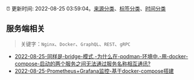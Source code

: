 :alarm_clock: 更新时间: 2022-08-25 03:59:04。[来源分类](../README.md)、[标签分类](../TAGS.md)、[时间分类](../TIMELINE.md)

## 服务端相关


> 关键字：`Nginx`、`Docker`、`GraphQL`、`REST`、`gRPC`



- [2022-08-25-同样是-bridge-模式,-为什么在-podman-环境中.-用-docker-compose-启动的两个服务之间无法通过服务名称相互通讯?](https://www.v2ex.com/t/875257) 
- [2022-08-25-Prometheus+Grafana监控-基于docker-compose搭建](https://toutiao.io/k/e9a645c) 